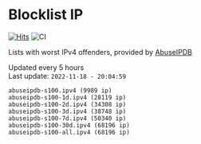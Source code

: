 # Blocklist IP

[![Hits](https://hits.seeyoufarm.com/api/count/incr/badge.svg?url=https%3A%2F%2Fgithub.com%2Fborestad%2Fblocklist-ip%2F&count_bg=%2379C83D&title_bg=%23555555&icon=&icon_color=%23E7E7E7&title=hits&edge_flat=false)](https://hits.seeyoufarm.com)  ![CI](https://img.shields.io/github/workflow/status/borestad/blocklist-ip/CI?style=flat-square)

Lists with worst IPv4 offenders, provided by [AbuseIPDB](https://www.abuseipdb.com/)

<!-- FOOTER-PLACEHOLDER -->
Updated every 5 hours<br>
Last update: `2022-11-18 - 20:04:59`
```
abuseipdb-s100.ipv4 (9989 ip)
abuseipdb-s100-1d.ipv4 (28119 ip)
abuseipdb-s100-2d.ipv4 (34308 ip)
abuseipdb-s100-3d.ipv4 (38748 ip)
abuseipdb-s100-7d.ipv4 (50340 ip)
abuseipdb-s100-30d.ipv4 (68196 ip)
abuseipdb-s100-all.ipv4 (68196 ip)
```
